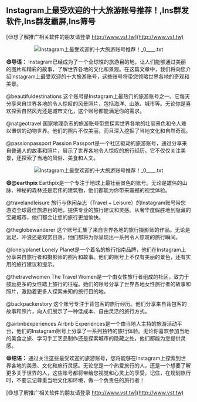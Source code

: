 ## **Instagram上最受欢迎的十大旅游账号推荐！,Ins群发软件,Ins群发霸屏,Ins筛号**

[😍想了解推广相关软件的朋友请登录 http://www.vst.tw](http://www.vst.tw)

 <center><img src="https://vst.tw/MP4/tuiguang/png/2.png" alt="Instagram上最受欢迎的十大旅游账号推荐！_0____.txt"></center>

**😄导语：**
Instagram已经成为了一个全球性的旅游目的地，让人们能够通过美丽的图片和精彩的故事，了解世界各地的文化和景观。在这篇文章中，我们将向您介绍Instagram上最受欢迎的十大旅游账号，这些账号将带您领略世界各地的奇观和美景。

@beautifuldestinations
这个账号是Instagram上最热门的旅游账号之一。它每天分享来自世界各地的令人惊叹的风景照片，包括海洋、山脉、城市等。无论你是喜欢探索自然风光还是城市文化，这个账号都能满足你的需求。

@natgeotravel
国家地理杂志的旅游账号带您探索世界各地的壮丽景色和令人难以置信的动物世界。他们的照片不仅美丽，而且深入挖掘了当地文化和自然奇观。

@passionpassport
Passion Passport是一个社区驱动的旅游账号，通过分享来自普通人的故事和照片，展示了世界各地令人惊叹的旅行经历。它不仅仅关注美景，还探索了当地的风俗、美食和人文。

 <center><img src="https://vst.tw/MP4/tuiguang/png/3.png" alt="Instagram上最受欢迎的十大旅游账号推荐！_0____.txt"></center>

**😄@earthpix**
Earthpix是一个专注于地球上最壮丽景色的账号。无论是雄伟的山脉、神秘的森林还是宏伟的建筑物，他们都能为你带来震撼的视觉体验。

@travelandleisure
旅行与休闲杂志（Travel + Leisure）的Instagram账号带您游览全球最佳旅游目的地，提供专业的旅行建议和灵感。从奢华度假胜地到隐藏的宝藏城市，他们都会让您的旅行更加愉快。

@theglobewanderer
这个账号汇集了来自世界各地的旅行摄影师的作品。无论是远足、冲浪还是观赏日落，他们都将为你呈现出一系列令人惊叹的旅行瞬间。

@lonelyplanet
Lonely Planet是一个着名的旅行指南品牌，他们在Instagram上分享来自旅行者和摄影师的照片和故事。他们的账号上不仅有美丽的景色，还有实用的旅行建议和提示。

@thetravelwomen
The Travel Women是一个由女性旅行者组成的社区，致力于鼓励更多的女性踏上旅行的征程。她们的账号分享了世界各地女性旅行者的故事和照片，激励着更多人探索未知的旅行目的地。

@backpackerstory
这个账号专注于背包客的旅行经历。他们分享来自背包客的故事和照片，向人们展示了一种低成本、自由灵活的旅行方式。

@airbnbexperiences
Airbnb Experiences是一个由当地人主持的旅游活动平台，他们的Instagram账号上分享了一系列独特的旅行体验。无论你喜欢参加当地的美食之旅、学习手工艺品制作还是探索城市的隐藏之处，他们都能为您提供灵感。

**😄结语：**
通过关注这些最受欢迎的旅游账号，您将能够在Instagram上探索到世界各地的美景、文化和旅行灵感。无论您是一个热爱旅行的人，还是一个想要了解更多关于世界的人，这些账号都将带给您视觉和心灵上的享受。记住，在规划旅行时，不要忘记尊重当地文化和环境，做一个负责任的旅行者！

[😍想了解推广相关软件的朋友请登录 http://www.vst.tw](http://www.vst.tw)



